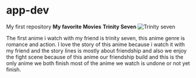 # app-dev
My first repository
**My favorite Movies** 
 **Trinity Seven**
 ![Trinity seven](https://otakumode.com/news_media/photo/5c5d6342d9d136cb02f2c59f_0?_=1731554457690)
 
 The first anime i watch with my friend is trinity seven, this anime genre is romance and action. I love the story of this anime because i watch it with my friend and the story lines is mostly about friendship and also we enjoy the fight scene because of this anime our friendship build and this is the only anime we both finish most of the anime we watch is undone or not yet finish.
